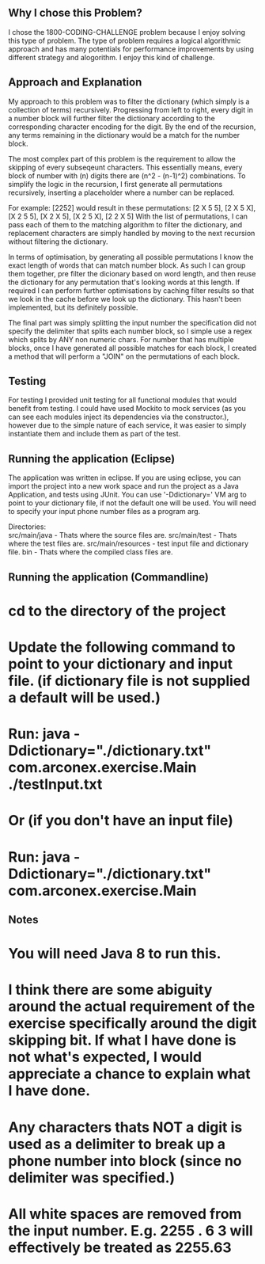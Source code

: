 ## Why I chose this Problem?
I chose the 1800-CODING-CHALLENGE problem because I enjoy solving this type of problem.
The type of problem requires a logical algorithmic approach and has many potentials for performance improvements by using different strategy and alogorithm.
I enjoy this kind of challenge.

## Approach and Explanation
My approach to this problem was to filter the dictionary (which simply is a collection of terms) recursively.
Progressing from left to right, every digit in a number block will further filter the dictionary according to the corresponding character encoding for the digit.
By the end of the recursion, any terms remaining in the dictionary would be a match for the number block.

The most complex part of this problem is the requirement to allow the skipping of every subseqeunt characters.
This essentially means, every block of number with (n) digits there are (n^2 - (n-1)^2) combinations.
To simplify the logic in the recursion, I first generate all permutations recursively, inserting a placeholder where a number can be replaced.

For example: [2252] would result in these permutations: [2 X 5 5], [2 X 5 X], [X 2 5 5], [X 2 X 5], [X 2 5 X], [2 2 X 5]
With the list of permutations, I can pass each of them to the matching algorithm to filter the dictionary, and replacement characters are simply handled by moving to the next recursion without filtering the dictionary.

In terms of optimisation, by generating all possible permutations I know the exact length of words that can match number block.  As such I can group them together, pre filter the dicionary based on word length, and then reuse the dictionary for any permutation that's looking words at this length.
If required I can perform further optimisations by caching filter results so that we look in the cache before we look up the dictionary.  This hasn't been implemented, but its definitely possible.

The final part was simply splitting the input number the specification did not specify the delimiter that splits each number block, so I simple use a regex which splits by ANY non numeric chars.
For number that has multiple blocks, once I have generated all possible matches for each block, I created a method that will perform a "JOIN" on the permutations of each block.


## Testing
For testing I provided unit testing for all functional modules that would benefit from testing.
I could have used Mockito to mock services (as you can see each modules inject its dependencies via the constructor.), however due to the simple nature of each service, it was easier to simply instantiate them and include them as part of the test.


## Running the application (Eclipse)
The application was written in eclipse.  If you are using eclipse, you can import the project into a new work space and run the project as a Java Application, and tests using JUnit.
You can use '-Ddictionary=<path to ur dictionary file>' VM arg to point to your dictionary file, if not the default one will be used. 
You will need to specify your input phone number files as a program arg.

Directories:  
src/main/java - Thats where the source files are.
src/main/test - Thats where the test files are.
src/main/resources - test input file and dictionary file.
bin - Thats where the compiled class files are.

## Running the application (Commandline)
# cd to the <bin> directory of the project 
# Update the following command to point to your dictionary and input file.  (if dictionary file is not supplied a default will be used.)
# Run:  java -Ddictionary="./dictionary.txt" com.arconex.exercise.Main ./testInput.txt
# Or (if you don't have an input file) 
# Run: java -Ddictionary="./dictionary.txt" com.arconex.exercise.Main

## Notes
# You will need Java 8 to run this.
# I think there are some abiguity around the actual requirement of the exercise specifically around the digit skipping bit.  If what I have done is not what's expected, I would appreciate a chance to explain what I have done.
# Any characters thats NOT a digit is used as a delimiter to break up a phone number into block (since no delimiter was specified.)
# All white spaces are removed from the input number.  E.g. 2255   .  6  3 will effectively be treated as 2255.63

